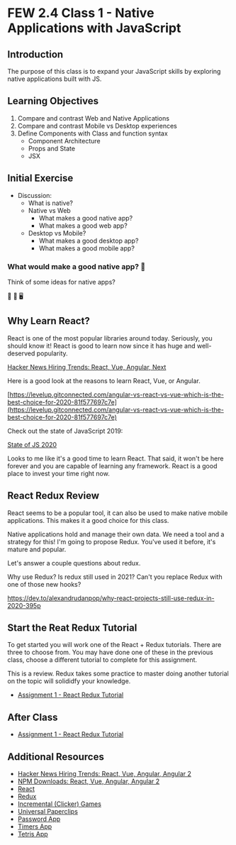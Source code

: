 # FEW 2.4 Class 1 - Native Applications with JavaScript

<!-- > -->

## Introduction

The purpose of this class is to expand your JavaScript skills by exploring native applications built with JS. 

<!-- > -->

## Learning Objectives

1. Compare and contrast Web and Native Applications 
1. Compare and contrast Mobile vs Desktop experiences 
1. Define Components with Class and function syntax
    - Component Architecture
    - Props and State
    - JSX

<!-- > -->

## Initial Exercise

- Discussion: 
    - What is native?
    - Native vs Web
        - What makes a good native app? 
        - What makes a good web app? 
    - Desktop vs Mobile? 
        - What makes a good desktop app?
        - What makes a good mobile app?

<!-- > -->

### What would make a good native app? 🤔

Think of some ideas for native apps?

📱 🤔 🖥

<!-- > -->

## Why Learn React? 

React is one of the most popular libraries around today. Seriously, you should know it! React is good to learn now since it has huge and well-deserved popularity.

[Hacker News Hiring Trends: React, Vue, Angular, Next](https://npm-stat.com/charts.html?package=react&package=vue&package=angular&package=Svelte&package=next&from=2019-06-01&to=2022-01-31)

<!-- > -->

Here is a good look at the reasons to learn React, Vue, or Angular. 

[https://levelup.gitconnected.com/angular-vs-react-vs-vue-which-is-the-best-choice-for-2020-81f577697c7e](https://levelup.gitconnected.com/angular-vs-react-vs-vue-which-is-the-best-choice-for-2020-81f577697c7e)

<!-- > -->

Check out the state of JavaScript 2019:

[State of JS 2020](https://2020.stateofjs.com/en-US/)

Looks to me like it's a good time to learn React. That said, it won't be here forever and you are capable of learning any framework. React is a good place to invest your time right now.

<!-- > -->

## React Redux Review

<!-- > -->

React seems to be a popular tool, it can also be used to make native mobile applications. This makes it a good choice for this class. 

<!-- > -->

Native applications hold and manage their own data. We need a tool and a strategy for this! I'm going to propose Redux. You've used it before, it's mature and popular.

<!-- > -->

Let's answer a couple questions about redux.

Why use Redux? Is redux still used in 2021? Can't you replace Redux with one of those new hooks?

https://dev.to/alexandrudanpop/why-react-projects-still-use-redux-in-2020-395p

<!-- > -->

## Start the Reat Redux Tutorial

To get started you will work one of the React + Redux tutorials. There are three to choose from. You may have done one of these in the previous class, choose a different tutorial to complete for this assignment. 

<!-- > -->

This is a review. Redux takes some practice to master doing another tutorial on the topic will solididfy your knowledge. 

- [Assignment 1 - React Redux Tutorial](../Assignments/Assignment-1-react-redux.md)

<!-- > -->

## After Class

- [Assignment 1 - React Redux Tutorial](../Assignments/Assignment-1-react-redux.md)

<!-- > -->

## Additional Resources

- [Hacker News Hiring Trends: React, Vue, Angular, Angular 2](https://www.hntrends.com/2018/jun-no-signs-of-slowing-for-react.html?compare1=React&compare2=AngularJS&compare3=Angular+2&compare4=Vue)
- [NPM Downloads: React, Vue, Angular, Angular 2](https://npm-stat.com/charts.html?package=react&package=vue&package=angular&package=angular%202&from=2016-06-01&to=2018-05-31)
- [React](https://reactjs.org)
- [Redux](https://redux.js.org)
- [Incremental (Clicker) Games](https://en.wikipedia.org/wiki/Incremental_game)
- [Universal Paperclips](http://www.decisionproblem.com/paperclips/)
- [Password App](https://github.com/MakeSchool-Tutorials/web-7-react-redux-passwords-app)
- [Timers App](https://github.com/MakeSchool-Tutorials/web-7-react-redux-timers-app)
- [Tetris App](https://github.com/MakeSchool-Tutorials/web-7-react-redux-tetris-app) 
